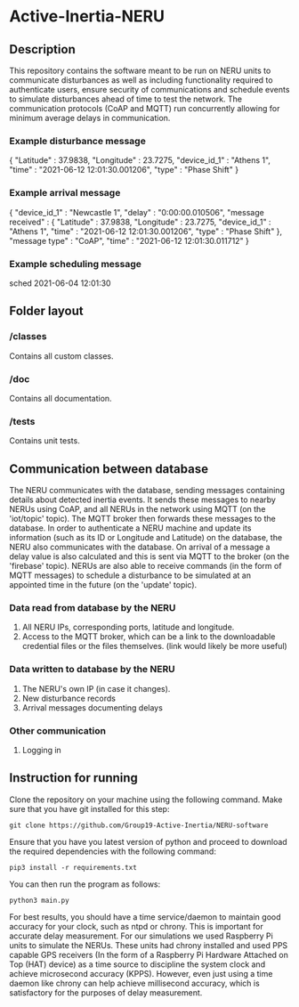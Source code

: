 # Active-Inertia-NERU

## Description
This repository contains the software meant to be run on NERU units to communicate disturbances as well as including functionality required to authenticate users, ensure security of communications and schedule events to simulate disturbances ahead of time to test the network. The communication protocols (CoAP and MQTT) run concurrently allowing for minimum average delays in communication.

### Example disturbance message

{
      "Latitude" : 37.9838,
      "Longitude" : 23.7275,
      "device_id_1" : "Athens 1",
      "time" : "2021-06-12 12:01:30.001206",
      "type" : "Phase Shift"
}

### Example arrival message

{
    "device_id_1" : "Newcastle 1",
    "delay" : "0:00:00.010506",
    "message received" : {
      "Latitude" : 37.9838,
      "Longitude" : 23.7275,
      "device_id_1" : "Athens 1",
      "time" : "2021-06-12 12:01:30.001206",
      "type" : "Phase Shift"
    },
    "message type" : "CoAP",
    "time" : "2021-06-12 12:01:30.011712"
}

### Example scheduling message

sched 2021-06-04 12:01:30


## Folder layout

### **/classes**
Contains all custom classes.

### **/doc**
Contains all documentation.

### **/tests**
Contains unit tests.


## Communication between database
The NERU communicates with the database, sending messages containing details about detected inertia events. It sends these messages to nearby NERUs using CoAP, and all NERUs in the network using MQTT (on the 'iot/topic' topic). The MQTT broker then forwards these messages to the database. In order to authenticate a NERU machine and update its information (such as its ID or Longitude and Latitude) on the database, the NERU also communicates with the database. On arrival of a message a delay value is also calculated and this is sent via MQTT to the broker (on the 'firebase' topic). NERUs are also able to receive commands (in the form of MQTT messages) to schedule a disturbance to be simulated at an appointed time in the future (on the 'update' topic).

### Data read from database by the NERU
1. All NERU IPs, corresponding ports, latitude and longitude. 
2. Access to the MQTT broker, which can be a link to the downloadable credential files or the files themselves. (link would likely be more useful)

### Data written to database by the NERU
1. The NERU's own IP (in case it changes).
2. New disturbance records
3. Arrival messages documenting delays

### Other communication
1. Logging in


## Instruction for running

Clone the repository on your machine using the following command. Make sure that you have git installed for this step:

```
git clone https://github.com/Group19-Active-Inertia/NERU-software
```

Ensure that you have you latest version of python and proceed to download the required dependencies with the following command:

```
pip3 install -r requirements.txt
```

You can then run the program as follows:

```
python3 main.py
```

For best results, you should have a time service/daemon to maintain good accuracy for your clock, such as ntpd or chrony. This is important for accurate delay measurement. For our simulations we used Raspberry Pi units to simulate the NERUs. These units had chrony installed and used PPS capable GPS receivers (In the form of a Raspberry Pi Hardware Attached on Top (HAT) device) as a time source to discipline the system clock and achieve microsecond accuracy (KPPS). However, even just using a time daemon like chrony can help achieve millisecond accuracy, which is satisfactory for the purposes of delay measurement.

